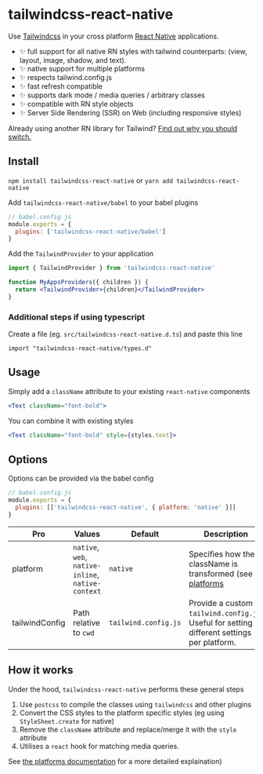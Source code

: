 # tailwindcss-react-native

Use [Tailwindcss](https://tailwindcss.com/) in your cross platform [React Native](https://reactnative.dev/) applications.

- :sparkles: full support for all native RN styles with tailwind counterparts: (view, layout, image, shadow, and text).
- :sparkles: native support for multiple platforms
- :sparkles: respects tailwind.config.js
- :sparkles: fast refresh compatible
- :sparkles: supports dark mode / media queries / arbitrary classes
- :sparkles: compatible with RN style objects
- :sparkles: Server Side Rendering (SSR) on Web (including responsive styles)

Already using another RN library for Tailwind? [Find out why you should switch.](https://github.com/marklawlor/tailwindcss-react-native/blob/main/docs/library-comparision.md)

## Install

`npm install tailwindcss-react-native` or `yarn add tailwindcss-react-native`

Add `tailwindcss-react-native/babel` to your babel plugins

```js
// babel.config.js
module.exports = {
  plugins: ['tailwindcss-react-native/babel']
}
```

Add the `TailwindProvider` to your application

```jsx
import { TailwindProvider } from 'tailwindcss-react-native'

function MyAppsProviders({ children }) {
  return <TailwindProvider>{children}</TailwindProvider>
}
```

### Additional steps if using typescript

Create a file (eg. `src/tailwindcss-react-native.d.ts`) and paste this line

```
import "tailwindcss-react-native/types.d"
```

## Usage

Simply add a `className` attribute to your existing `react-native` components

```jsx
<Text className="font-bold">
```

You can combine it with existing styles

```jsx
<Text className="font-bold" style={styles.text}>
```

## Options

Options can be provided via the babel config

```js
// babel.config.js
module.exports = {
  plugins: [['tailwindcss-react-native', { platform: 'native' }]]
}
```

| Pro            | Values                                             | Default              | Description                                                                                                                                     |
| -------------- | -------------------------------------------------- | -------------------- | ----------------------------------------------------------------------------------------------------------------------------------------------- |
| platform       | `native`, `web`, `native-inline`, `native-context` | `native`             | Specifies how the className is transformed (see [platforms](https://github.com/marklawlor/tailwindcss-react-native/blob/main/docs/platforms.md) |
| tailwindConfig | Path relative to `cwd`                             | `tailwind.config.js` | Provide a custom `tailwind.config.js`. Useful for setting different settings per platform.                                                      |

## How it works

Under the hood, `tailwindcss-react-native` performs these general steps

1. Use `postcss` to compile the classes using `tailwindcss` and other plugins
1. Convert the CSS styles to the platform specific styles (eg using `StyleSheet.create` for native)
1. Remove the `className` attribute and replace/merge it with the `style` attribute
1. Utilises a `react` hook for matching media queries.

See [the platforms documentation](https://github.com/marklawlor/tailwindcss-react-native/blob/main/docs/platforms.md) for a more detailed explaination)

